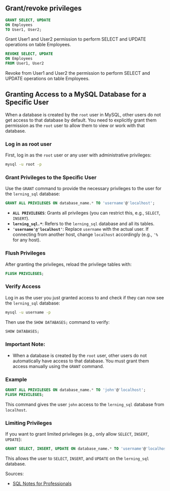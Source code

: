 ## Grant/revoke privileges
```sql
GRANT SELECT, UPDATE
ON Employees
TO User1, User2;
```
Grant User1 and User2 permission to perform SELECT and UPDATE operations on table Employees.
```sql
REVOKE SELECT, UPDATE
ON Employees
FROM User1, User2
```
Revoke from User1 and User2 the permission to perform SELECT and UPDATE operations on table Employees.

## Granting Access to a MySQL Database for a Specific User

When a database is created by the `root` user in MySQL, other users do not get access to that database by default. You 
need to explicitly grant them permission as the `root` user to allow them to view or work with that database.

### Log in as root user
First, log in as the `root` user or any user with administrative privileges:
```bash
mysql -u root -p
```

### Grant Privileges to the Specific User
Use the `GRANT` command to provide the necessary privileges to the user for the `lerning_sql` database:
```sql
GRANT ALL PRIVILEGES ON database_name.* TO 'username'@'localhost';
```
- **`ALL PRIVILEGES`**: Grants all privileges (you can restrict this, e.g., `SELECT`, `INSERT`).
- **`lerning_sql.*`**: Refers to the `lerning_sql` database and all its tables.
- **`'username'@'localhost'`**: Replace `username` with the actual user. If connecting from another host, change 
  `localhost` accordingly (e.g., `'%` for any host).

### Flush Privileges
After granting the privileges, reload the privilege tables with:
```sql
FLUSH PRIVILEGES;
```

### Verify Access
Log in as the user you just granted access to and check if they can now see the `lerning_sql` database:
```bash
mysql -u username -p
```
Then use the `SHOW DATABASES;` command to verify:
```sql
SHOW DATABASES;
```

### Important Note:
- When a database is created by the `root` user, other users do not automatically have access to that database. You must
  grant them access manually using the `GRANT` command.

### Example
```sql
GRANT ALL PRIVILEGES ON database_name.* TO 'john'@'localhost';
FLUSH PRIVILEGES;
```
This command gives the user `john` access to the `lerning_sql` database from `localhost`.

### Limiting Privileges
If you want to grant limited privileges (e.g., only allow `SELECT`, `INSERT`, `UPDATE`):
```sql
GRANT SELECT, INSERT, UPDATE ON database_name.* TO 'username'@'localhost';
```
This allows the user to `SELECT`, `INSERT`, and `UPDATE` on the `lerning_sql` database.

Sources:
* [SQL Notes for Professionals](https://goalkicker.com/SQLBook)